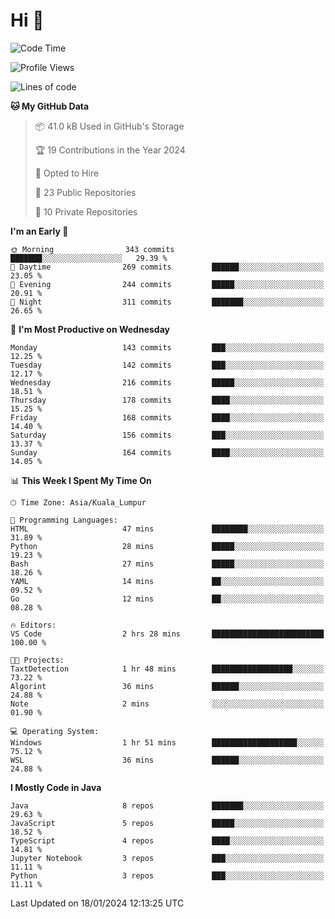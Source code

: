 <h1>Hi 👋</h1>

<!--START_SECTION:waka-->
![Code Time](http://img.shields.io/badge/Code%20Time-469%20hrs%2020%20mins-blue)

![Profile Views](http://img.shields.io/badge/Profile%20Views-3-blue)

![Lines of code](https://img.shields.io/badge/From%20Hello%20World%20I%27ve%20Written-1.2%20million%20lines%20of%20code-blue)

**🐱 My GitHub Data** 

> 📦 41.0 kB Used in GitHub's Storage 
 > 
> 🏆 19 Contributions in the Year 2024
 > 
> 💼 Opted to Hire
 > 
> 📜 23 Public Repositories 
 > 
> 🔑 10 Private Repositories 
 > 
**I'm an Early 🐤** 

```text
🌞 Morning                343 commits         ███████░░░░░░░░░░░░░░░░░░   29.39 % 
🌆 Daytime                269 commits         ██████░░░░░░░░░░░░░░░░░░░   23.05 % 
🌃 Evening                244 commits         █████░░░░░░░░░░░░░░░░░░░░   20.91 % 
🌙 Night                  311 commits         ███████░░░░░░░░░░░░░░░░░░   26.65 % 
```
📅 **I'm Most Productive on Wednesday** 

```text
Monday                   143 commits         ███░░░░░░░░░░░░░░░░░░░░░░   12.25 % 
Tuesday                  142 commits         ███░░░░░░░░░░░░░░░░░░░░░░   12.17 % 
Wednesday                216 commits         █████░░░░░░░░░░░░░░░░░░░░   18.51 % 
Thursday                 178 commits         ████░░░░░░░░░░░░░░░░░░░░░   15.25 % 
Friday                   168 commits         ████░░░░░░░░░░░░░░░░░░░░░   14.40 % 
Saturday                 156 commits         ███░░░░░░░░░░░░░░░░░░░░░░   13.37 % 
Sunday                   164 commits         ████░░░░░░░░░░░░░░░░░░░░░   14.05 % 
```


📊 **This Week I Spent My Time On** 

```text
🕑︎ Time Zone: Asia/Kuala_Lumpur

💬 Programming Languages: 
HTML                     47 mins             ████████░░░░░░░░░░░░░░░░░   31.89 % 
Python                   28 mins             █████░░░░░░░░░░░░░░░░░░░░   19.23 % 
Bash                     27 mins             █████░░░░░░░░░░░░░░░░░░░░   18.26 % 
YAML                     14 mins             ██░░░░░░░░░░░░░░░░░░░░░░░   09.52 % 
Go                       12 mins             ██░░░░░░░░░░░░░░░░░░░░░░░   08.28 % 

🔥 Editors: 
VS Code                  2 hrs 28 mins       █████████████████████████   100.00 % 

🐱‍💻 Projects: 
TaxtDetection            1 hr 48 mins        ██████████████████░░░░░░░   73.22 % 
Algorint                 36 mins             ██████░░░░░░░░░░░░░░░░░░░   24.88 % 
Note                     2 mins              ░░░░░░░░░░░░░░░░░░░░░░░░░   01.90 % 

💻 Operating System: 
Windows                  1 hr 51 mins        ███████████████████░░░░░░   75.12 % 
WSL                      36 mins             ██████░░░░░░░░░░░░░░░░░░░   24.88 % 
```

**I Mostly Code in Java** 

```text
Java                     8 repos             ███████░░░░░░░░░░░░░░░░░░   29.63 % 
JavaScript               5 repos             █████░░░░░░░░░░░░░░░░░░░░   18.52 % 
TypeScript               4 repos             ████░░░░░░░░░░░░░░░░░░░░░   14.81 % 
Jupyter Notebook         3 repos             ███░░░░░░░░░░░░░░░░░░░░░░   11.11 % 
Python                   3 repos             ███░░░░░░░░░░░░░░░░░░░░░░   11.11 % 
```




 Last Updated on 18/01/2024 12:13:25 UTC
<!--END_SECTION:waka-->
